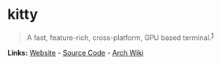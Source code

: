 # kitty

> A fast, feature-rich, cross-platform, GPU based terminal.<sup>[1][desc]</sup>

**Links:** [Website][site] - [Source Code][code] - [Arch Wiki][aw]

[site]: https://sw.kovidgoyal.net/kitty/
[desc]: https://sw.kovidgoyal.net/kitty/
[code]: https://github.com/kovidgoyal/kitty
[aw]: https://wiki.archlinux.org/title/Kitty
